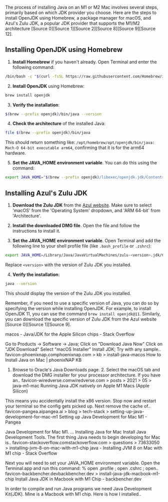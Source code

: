 The process of installing Java on an M1 or M2 Mac involves several steps, primarily based on which JDK provider you choose. Here are the steps to install OpenJDK using Homebrew, a package manager for macOS, and Azul's Zulu JDK, a popular JDK provider that supports the M1/M2 architecture [Source 0][Source 1][Source 2][Source 8][Source 9][Source 12].

## Installing OpenJDK using Homebrew

1. **Install Homebrew** if you haven't already. Open Terminal and enter the following command:

```bash
/bin/bash -c "$(curl -fsSL https://raw.githubusercontent.com/Homebrew/install/HEAD/install.sh)"
```

2. **Install OpenJDK** using Homebrew:

```bash
brew install openjdk
```

3. **Verify the installation**:

```bash
$(brew --prefix openjdk)/bin/java --version
```

4. **Check the architecture** of the installed Java:

```bash
file $(brew --prefix openjdk)/bin/java
```

This should return something like: `/opt/homebrew/opt/openjdk/bin/java: Mach-O 64-bit executable arm64`, confirming that it is for the arm64 hardware.

5. **Set the JAVA_HOME environment variable**. You can do this using the command:

```bash
export JAVA_HOME="$(brew --prefix openjdk)/libexec/openjdk.jdk/Contents/Home"
```

## Installing Azul's Zulu JDK

1. **Download the Zulu JDK** from the [Azul website](https://www.azul.com/downloads/?package=jdk). Make sure to select 'macOS' from the 'Operating System' dropdown, and 'ARM 64-bit' from 'Architecture'.

2. **Install the downloaded DMG file**. Open the file and follow the instructions to install it.

3. **Set the JAVA_HOME environment variable**. Open Terminal and add the following line to your shell profile file (like `.bash_profile` or `.zshrc`):

```bash
export JAVA_HOME=/Library/Java/JavaVirtualMachines/zulu-<version>.jdk/Contents/Home/jre
```

Replace `<version>` with the version of Zulu JDK you installed.

4. **Verify the installation**:

```bash
java --version
```

This should display the version of the Zulu JDK you installed.

Remember, if you need to use a specific version of Java, you can do so by specifying the version while installing OpenJDK. For example, to install OpenJDK 11, you can use the command `brew install openjdk@11`. Similarly, you can download the specific version of Zulu JDK from the Azul website [Source 0][Source 1][Source 9].

macos - Java/JDK for the Apple Silicon chips - Stack Overflow

Go to Products → Software → Java; Click on "Download Java Now" Click on "JDK Download" Select "macOS Installer" Install JDK; Try with any sample..
favicon-phoenixnap.comphoenixnap.com > kb > install-java-macos
How to Install Java on Mac | phoenixNAP KB

1. Browse to Oracle's Java Downloads page. 2. Select the macOS tab and download the DMG installer for your processor architecture. If you have an..
favicon-wiredverse.comwiredverse.com > posts > 2021 > 05 > java-m1-mac
Running Java JDK natively on Apple M1 Macs (Apple Silicon)

This means you accidentally install the x86 version. Stop now and restart your terminal so the config gets picked up. Next remove the cache of..
favicon-pangea.aipangea.ai > blog > tech-stack > setting-up-java-development-for-mac-m1
Setting up Java Development for Mac M1 - Pangea

Java Development for Mac M1. ... Installing Java for Mac Install Java Development Tools. The first thing Java needs to begin developing for Mac is..
favicon-stackoverflow.comstackoverflow.com > questions > 73633050 > installing-jvm-8-on-mac-with-m1-chip
java - Installing JVM 8 on Mac with M1 chip - Stack Overflow

Next you will need to set your JAVA_HOME environment variable. Open the Terminal.app and run this command: % open .profile ; open .cshrc ; open..
favicon-backbencher.devbackbencher.dev > install-java-jdk-macbook-m1-chip
Install Java JDK in Macbook with M1 Chip - backbencher.dev

In order to compile and run Java programs we need Java Development Kit(JDK). Mine is a Macbook with M1 chip. Here is how I installed.. 